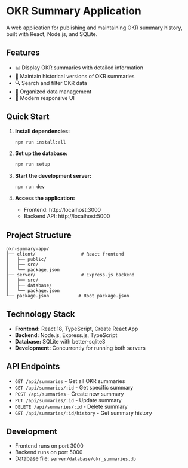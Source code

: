 # OKR Summary Application

A web application for publishing and maintaining OKR summary history, built with React, Node.js, and SQLite.

## Features

- 📊 Display OKR summaries with detailed information
- 📜 Maintain historical versions of OKR summaries
- 🔍 Search and filter OKR data
- 📁 Organized data management
- 🚀 Modern responsive UI

## Quick Start

1. **Install dependencies:**
   ```bash
   npm run install:all
   ```

2. **Set up the database:**
   ```bash
   npm run setup
   ```

3. **Start the development server:**
   ```bash
   npm run dev
   ```

4. **Access the application:**
   - Frontend: http://localhost:3000
   - Backend API: http://localhost:5000

## Project Structure

```
okr-summary-app/
├── client/                 # React frontend
│   ├── public/
│   ├── src/
│   └── package.json
├── server/                 # Express.js backend
│   ├── src/
│   ├── database/
│   └── package.json
└── package.json           # Root package.json
```

## Technology Stack

- **Frontend:** React 18, TypeScript, Create React App
- **Backend:** Node.js, Express.js, TypeScript
- **Database:** SQLite with better-sqlite3
- **Development:** Concurrently for running both servers

## API Endpoints

- `GET /api/summaries` - Get all OKR summaries
- `GET /api/summaries/:id` - Get specific summary
- `POST /api/summaries` - Create new summary
- `PUT /api/summaries/:id` - Update summary
- `DELETE /api/summaries/:id` - Delete summary
- `GET /api/summaries/:id/history` - Get summary history

## Development

- Frontend runs on port 3000
- Backend runs on port 5000
- Database file: `server/database/okr_summaries.db`